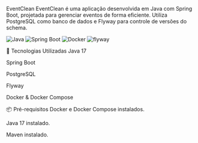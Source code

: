 EventClean
EventClean é uma aplicação desenvolvida em Java com Spring Boot, projetada para gerenciar eventos de forma eficiente. Utiliza PostgreSQL como banco de dados e Flyway para controle de versões do schema.

![Java](https://img.shields.io/badge/Java-21-orange)
![Spring Boot](https://img.shields.io/badge/Spring%20Boot-3.4.4-brightgreen)
![Docker](https://img.shields.io/badge/Docker-✓-blue)
![flyway](https://img.shields.io/badge/flyway-✓-pink)

🚀 Tecnologias Utilizadas
Java 17

Spring Boot

PostgreSQL

Flyway

Docker & Docker Compose

📦 Pré-requisitos
Docker e Docker Compose instalados.

Java 17 instalado.

Maven instalado.
